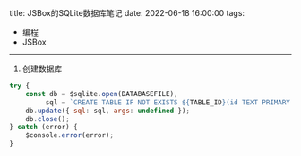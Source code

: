 title: JSBox的SQLite数据库笔记
date: 2022-06-18 16:00:00
tags:
- 编程
- JSBox
---

1. 创建数据库

```javascript
try {
    const db = $sqlite.open(DATABASEFILE),
         sql = `CREATE TABLE IF NOT EXISTS ${TABLE_ID}(id TEXT PRIMARY KEY NOT NULL, value TEXT, timestamp INTEGER ,data BLOB)`;
    db.update({ sql: sql, args: undefined });
    db.close();
} catch (error) {
    $console.error(error);
}
```